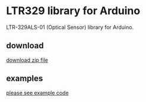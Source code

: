 # LTR329 library for Arduino

LTR-329ALS-01 (Optical Sensor) library for Arduino.

## download

[download zip file]()

## examples

[please see example code](./examples/ltr329.ino)